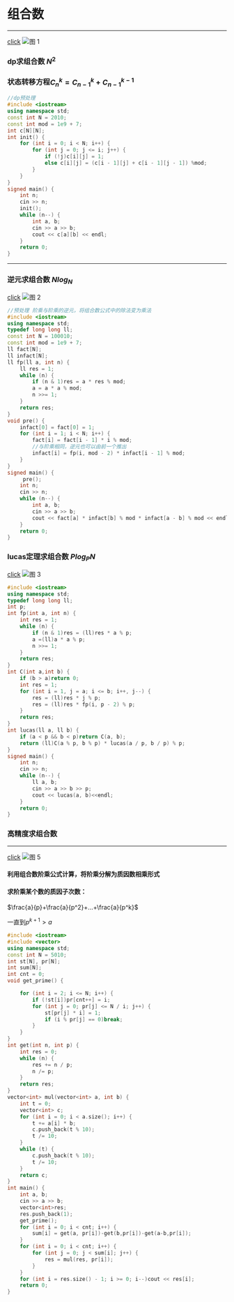 # 组合数
---
[click](https://www.acwing.com/problem/content/887/)
![图 1](/images/1c935403cd511d43843a8577573fa4c95ff2a92f81ebea47c6bfaa872769982f.png)  

### dp求组合数   $N^2$
### 状态转移方程$C_n^k=C_{n-1}^k+C_{n-1}^{k-1}$
```cpp
//dp预处理
#include <iostream>
using namespace std;
const int N = 2010;
const int mod = 1e9 + 7;
int c[N][N];
int init() {
	for (int i = 0; i < N; i++) {
		for (int j = 0; j <= i; j++) {
			if (!j)c[i][j] = 1;
			else c[i][j] = (c[i - 1][j] + c[i - 1][j - 1]) %mod;
		}
	}
}
signed main() {
	int n;
	cin >> n;
	init();
	while (n--) {
		int a, b;
		cin >> a >> b;
		cout << c[a][b] << endl;
	}
	return 0;
}
```
---
### 逆元求组合数   $Nlog_N$
[click](https://www.acwing.com/problem/content/888/)
![图 2](/images/042303a145b196e0d5e6b0dff0ac9a1a699bc451882696cf50a111f24ce573b5.png)  

```cpp
//预处理 阶乘与阶乘的逆元，将组合数公式中的除法变为乘法
#include <iostream>
using namespace std;
typedef long long ll;
const int N = 100010;
const int mod = 1e9 + 7;
ll fact[N];
ll infact[N];
ll fp(ll a, int n) {
	ll res = 1;
	while (n) {
		if (n & 1)res = a * res % mod;
		a = a * a % mod;
		n >>= 1;
	}
	return res;
}
void pre() {
	infact[0] = fact[0] = 1;
	for (int i = 1; i < N; i++) {
		fact[i] = fact[i - 1] * i % mod;
        //与阶乘相同，逆元也可以由前一个推出
		infact[i] = fp(i, mod - 2) * infact[i - 1] % mod;
	}
}
signed main() {
	 pre();
	int n;
	cin >> n;
	while (n--) {
		int a, b;
		cin >> a >> b;
		cout << fact[a] * infact[b] % mod * infact[a - b] % mod << endl;
	}
	return 0;
}
```

### lucas定理求组合数  $Plog_PN$
[click](https://www.acwing.com/problem/content/889/)
![图 3](/images/4e1f978b44adc4e71e17b714e29a3e36dabfe98308c1030931bad8928fa5d3f9.png)  

```cpp
#include <iostream>
using namespace std;
typedef long long ll;
int p;
int fp(int a, int n) {
	int res = 1;
	while (n) {
		if (n & 1)res = (ll)res * a % p;
		a =(ll)a * a % p;
		n >>= 1;
	}
	return res;
}
int C(int a,int b) {
	if (b > a)return 0;
	int res = 1;
	for (int i = 1, j = a; i <= b; i++, j--) {
		res = (ll)res * j % p;
		res = (ll)res * fp(i, p - 2) % p;
	}
	return res;
}
int lucas(ll a, ll b) {
	if (a < p && b < p)return C(a, b);
	return (ll)C(a % p, b % p) * lucas(a / p, b / p) % p;
}
signed main() {
	int n;
	cin >> n;
	while (n--) {
		ll a, b;
		cin >> a >> b >> p;
		cout << lucas(a, b)<<endl;
	}
	return 0;
}
```

### 高精度求组合数
---
[click](https://www.acwing.com/problem/content/890/)
![图 5](/images/a6475c7c45e99386de8ca8b0c49348cf81242e2c3b45322cc7bc1c97e42448e2.png)  

#### 利用组合数阶乘公式计算，将阶乘分解为质因数相乘形式
#### 求阶乘某个数的质因子次数：
$\frac{a}{p}+\frac{a}{p^2}+...+\frac{a}{p^k}$

一直到$p^{k+1}>a$
```cpp
#include <iostream>
#include <vector>
using namespace std;
const int N = 5010;
int st[N], pr[N];
int sum[N];
int cnt = 0;
void get_prime() {

    for (int i = 2; i <= N; i++) {
        if (!st[i])pr[cnt++] = i;
        for (int j = 0; pr[j] <= N / i; j++) {
            st[pr[j] * i] = 1;
            if (i % pr[j] == 0)break;
        }
    }
}
int get(int n, int p) {
    int res = 0;
    while (n) {
        res += n / p;
        n /= p;
    }
    return res;
}
vector<int> mul(vector<int> a, int b) {
    int t = 0;
    vector<int> c;
    for (int i = 0; i < a.size(); i++) {
        t += a[i] * b;
        c.push_back(t % 10);
        t /= 10;
    }
    while (t) {
        c.push_back(t % 10);
        t /= 10;
    }
    return c;
}
int main() {
    int a, b;
    cin >> a >> b;
    vector<int>res;
    res.push_back(1);
    get_prime();
    for (int i = 0; i < cnt; i++) {
        sum[i] = get(a, pr[i])-get(b,pr[i])-get(a-b,pr[i]);
    }
    for (int i = 0; i < cnt; i++) {
        for (int j = 0; j < sum[i]; j++) {
            res = mul(res, pr[i]);
        }
    }
    for (int i = res.size() - 1; i >= 0; i--)cout << res[i];
    return 0;
}
```
